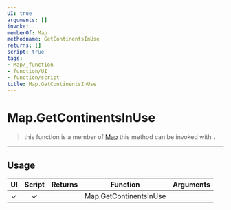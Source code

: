 ```yaml
---
UI: true
arguments: []
invoke: .
memberOf: Map
methodname: GetContinentsInUse
returns: []
script: true
tags:
- Map/_function
- function/UI
- function/script
title: Map.GetContinentsInUse
---
```

# Map.GetContinentsInUse
> this function is a member of [Map](civ-6/lua/Map.md)
> this method can be invoked with `.`
-----
## Usage
|  UI | Script | Returns | Function | Arguments |
|:---:|:------:|-------:|:--------:|:---------|
|✓|✓||Map.GetContinentsInUse||
